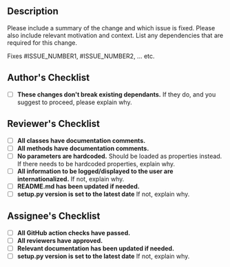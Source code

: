 ## Description
Please include a summary of the change and which issue is fixed. Please also include relevant motivation and context. List any dependencies that are required for this change.

Fixes #ISSUE_NUMBER1, #ISSUE_NUMBER2, ... etc.

## Author's Checklist
- [ ] **These changes don't break existing dependants.** If they do, and you suggest to proceed, 
please explain why.

## Reviewer's Checklist
- [ ] **All classes have documentation comments.**
- [ ] **All methods have documentation comments.**
- [ ] **No parameters are hardcoded.** Should be loaded as properties instead. If there needs to be hardcoded properties, explain why.
- [ ] **All information to be logged/displayed to the user are internationalized.** If not, explain why. 
- [ ] **README.md has been updated if needed.**
- [ ] **setup.py version is set to the latest date** If not, explain why.

## Assignee's Checklist
- [ ] **All GitHub action checks have passed.**
- [ ] **All reviewers have approved.**
- [ ] **Relevant documentation has been updated if needed.**
- [ ] **setup.py version is set to the latest date** If not, explain why.

